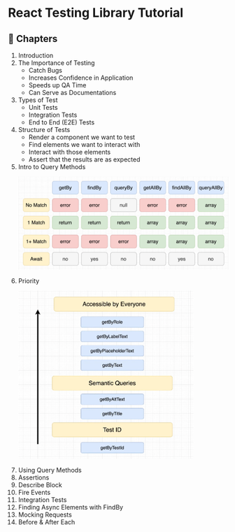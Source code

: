 # React Testing Library Tutorial

## 📖 Chapters

1. Introduction
1. The Importance of Testing
   - Catch Bugs
   - Increases Confidence in Application
   - Speeds up QA Time
   - Can Serve as Documentations
1. Types of Test
   - Unit Tests
   - Integration Tests
   - End to End (E2E) Tests
1. Structure of Tests
   - Render a component we want to test
   - Find elements we want to interact with
   - Interact with those elements
   - Assert that the results are as expected
1. Intro to Query Methods
   <p float="left">
      <img src="./public/query-methods.png" alt="Query Methods" width="600">
   </p>
1. Priority
   <p float="left">
      <img src="./public/priority.png" alt="Priority" width="400">
   </p>
1. Using Query Methods
1. Assertions
1. Describe Block
1. Fire Events
1. Integration Tests
1. Finding Async Elements with FindBy
1. Mocking Requests
1. Before & After Each
